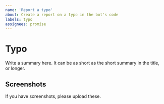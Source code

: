```yaml
---
name: 'Report a typo'
about: Create a report on a typo in the bot's code
labels: typo
assignees: promise
---
```


# Typo

Write a summary here. It can be as short as the short summary in the title, or longer.

## Screenshots

If you have screenshots, please upload these.